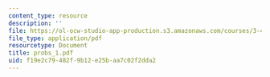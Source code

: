```yaml
---
content_type: resource
description: ''
file: https://ol-ocw-studio-app-production.s3.amazonaws.com/courses/3-45-magnetic-materials-spring-2004/f19e2c79482f9b12e25baa7c02f2dda2_probs_1.pdf
file_type: application/pdf
resourcetype: Document
title: probs_1.pdf
uid: f19e2c79-482f-9b12-e25b-aa7c02f2dda2
---
```

